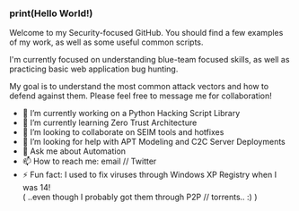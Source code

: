 ### print(Hello World!)

Welcome to my Security-focused GitHub.  You should find a few examples of my work, as well as some useful common scripts.

I'm currently focused on understanding blue-team focused skills, as well as practicing basic web application bug hunting.

My goal is to understand the most common attack vectors and how to defend against them.  Please feel free to message me for collaboration! 

- 🔭 I’m currently working on a Python Hacking Script Library
- 🌱 I’m currently learning Zero Trust Architecture
- 👯 I’m looking to collaborate on SEIM tools and hotfixes
- 🤔 I’m looking for help with APT Modeling and C2C Server Deployments
- 💬 Ask me about Automation
- 📫 How to reach me: email // Twitter
- ⚡ Fun fact: I used to fix viruses through Windows XP Registry when I was 14!  
     ( ..even though I probably got them through P2P // torrents.. :) )

<!--
**thi3ves/thi3ves** is a ✨ _special_ ✨ repository because its `README.md` (this file) appears on your GitHub profile.

TO DO:
Change Twitter Icon to Blue
Update Security Skills List
Highlight Accomplishments

-->

